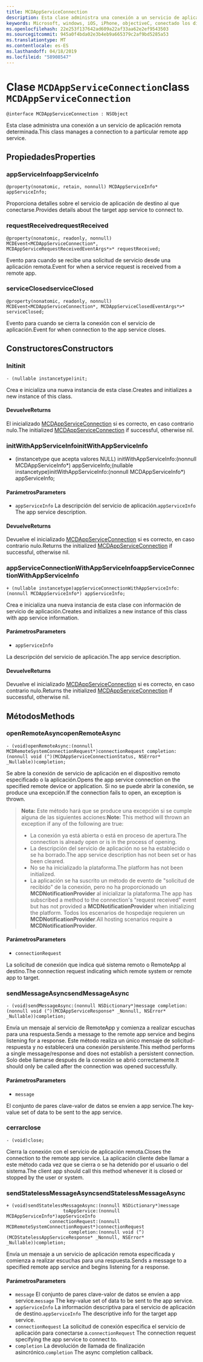 ```yaml
---
title: MCDAppServiceConnection
description: Esta clase administra una conexión a un servicio de aplicación remota determinada.
keywords: Microsoft, windows, iOS, iPhone, objectiveC, conectado los dispositivos, proyecto Roma
ms.openlocfilehash: 22e253f137642ad609a22af33aa62e2ef9543503
ms.sourcegitcommit: 945a0f4bda02e3b4eb9a665379c2af9bd5285a53
ms.translationtype: MT
ms.contentlocale: es-ES
ms.lasthandoff: 04/18/2019
ms.locfileid: "58908547"
---
```

# <a name="class-mcdappserviceconnection"></a><span data-ttu-id="24d6c-104">Clase `MCDAppServiceConnection`</span><span class="sxs-lookup"><span data-stu-id="24d6c-104">class `MCDAppServiceConnection`</span></span>

```
@interface MCDAppServiceConnection : NSObject
```
<span data-ttu-id="24d6c-105">Esta clase administra una conexión a un servicio de aplicación remota determinada.</span><span class="sxs-lookup"><span data-stu-id="24d6c-105">This class manages a connection to a particular remote app service.</span></span>

## <a name="properties"></a><span data-ttu-id="24d6c-106">Propiedades</span><span class="sxs-lookup"><span data-stu-id="24d6c-106">Properties</span></span>

### <a name="appserviceinfo"></a><span data-ttu-id="24d6c-107">appServiceInfo</span><span class="sxs-lookup"><span data-stu-id="24d6c-107">appServiceInfo</span></span>
`@property(nonatomic, retain, nonnull) MCDAppServiceInfo* appServiceInfo;`

<span data-ttu-id="24d6c-108">Proporciona detalles sobre el servicio de aplicación de destino al que conectarse.</span><span class="sxs-lookup"><span data-stu-id="24d6c-108">Provides details about the target app service to connect to.</span></span>

### <a name="requestreceived"></a><span data-ttu-id="24d6c-109">requestReceived</span><span class="sxs-lookup"><span data-stu-id="24d6c-109">requestReceived</span></span> 
`@property(nonatomic, readonly, nonnull) MCDEvent<MCDAppServiceConnection*, MCDAppServiceRequestReceivedEventArgs*>* requestReceived;`

<span data-ttu-id="24d6c-110">Evento para cuando se recibe una solicitud de servicio desde una aplicación remota.</span><span class="sxs-lookup"><span data-stu-id="24d6c-110">Event for when a service request is received from a remote app.</span></span>

### <a name="serviceclosed"></a><span data-ttu-id="24d6c-111">serviceClosed</span><span class="sxs-lookup"><span data-stu-id="24d6c-111">serviceClosed</span></span> 
`@property(nonatomic, readonly, nonnull) MCDEvent<MCDAppServiceConnection*, MCDAppServiceClosedEventArgs*>* serviceClosed;`

<span data-ttu-id="24d6c-112">Evento para cuando se cierra la conexión con el servicio de aplicación.</span><span class="sxs-lookup"><span data-stu-id="24d6c-112">Event for when connection to the app service closes.</span></span>

## <a name="constructors"></a><span data-ttu-id="24d6c-113">Constructores</span><span class="sxs-lookup"><span data-stu-id="24d6c-113">Constructors</span></span>

### <a name="init"></a><span data-ttu-id="24d6c-114">Init</span><span class="sxs-lookup"><span data-stu-id="24d6c-114">init</span></span>
`- (nullable instancetype)init;`

<span data-ttu-id="24d6c-115">Crea e inicializa una nueva instancia de esta clase.</span><span class="sxs-lookup"><span data-stu-id="24d6c-115">Creates and initializes a new instance of this class.</span></span>

#### <a name="returns"></a><span data-ttu-id="24d6c-116">Devuelve</span><span class="sxs-lookup"><span data-stu-id="24d6c-116">Returns</span></span>
<span data-ttu-id="24d6c-117">El inicializado [MCDAppServiceConnection](MCDAppServiceConnection.md) si es correcto, en caso contrario nulo.</span><span class="sxs-lookup"><span data-stu-id="24d6c-117">The initialized [MCDAppServiceConnection](MCDAppServiceConnection.md) if successful, otherwise nil.</span></span>

### <a name="initwithappserviceinfo"></a><span data-ttu-id="24d6c-118">initWithAppServiceInfo</span><span class="sxs-lookup"><span data-stu-id="24d6c-118">initWithAppServiceInfo</span></span>
- <span data-ttu-id="24d6c-119">(instancetype que acepta valores NULL) initWithAppServiceInfo:(nonnull MCDAppServiceInfo\*) appServiceInfo;</span><span class="sxs-lookup"><span data-stu-id="24d6c-119">(nullable instancetype)initWithAppServiceInfo:(nonnull MCDAppServiceInfo\*) appServiceInfo;</span></span>

#### <a name="parameters"></a><span data-ttu-id="24d6c-120">Parámetros</span><span class="sxs-lookup"><span data-stu-id="24d6c-120">Parameters</span></span>
* <span data-ttu-id="24d6c-121">`appServiceInfo` La descripción del servicio de aplicación.</span><span class="sxs-lookup"><span data-stu-id="24d6c-121">`appServiceInfo` The app service description.</span></span>

#### <a name="returns"></a><span data-ttu-id="24d6c-122">Devuelve</span><span class="sxs-lookup"><span data-stu-id="24d6c-122">Returns</span></span>
<span data-ttu-id="24d6c-123">Devuelve el inicializado [MCDAppServiceConnection](MCDAppServiceConnection.md) si es correcto, en caso contrario nulo.</span><span class="sxs-lookup"><span data-stu-id="24d6c-123">Returns the initialized [MCDAppServiceConnection](MCDAppServiceConnection.md) if successful, otherwise nil.</span></span>

### <a name="appserviceconnectionwithappserviceinfo"></a><span data-ttu-id="24d6c-124">appServiceConnectionWithAppServiceInfo</span><span class="sxs-lookup"><span data-stu-id="24d6c-124">appServiceConnectionWithAppServiceInfo</span></span>
`+ (nullable instancetype)appServiceConnectionWithAppServiceInfo:(nonnull MCDAppServiceInfo*) appServiceInfo;`

<span data-ttu-id="24d6c-125">Crea e inicializa una nueva instancia de esta clase con información de servicio de aplicación.</span><span class="sxs-lookup"><span data-stu-id="24d6c-125">Creates and initializes a new instance of this class with app service information.</span></span>

#### <a name="parameters"></a><span data-ttu-id="24d6c-126">Parámetros</span><span class="sxs-lookup"><span data-stu-id="24d6c-126">Parameters</span></span>
* `appServiceInfo` 

<span data-ttu-id="24d6c-127">La descripción del servicio de aplicación.</span><span class="sxs-lookup"><span data-stu-id="24d6c-127">The app service description.</span></span>

#### <a name="returns"></a><span data-ttu-id="24d6c-128">Devuelve</span><span class="sxs-lookup"><span data-stu-id="24d6c-128">Returns</span></span>
<span data-ttu-id="24d6c-129">Devuelve el inicializado [MCDAppServiceConnection](MCDAppServiceConnection.md) si es correcto, en caso contrario nulo.</span><span class="sxs-lookup"><span data-stu-id="24d6c-129">Returns the initialized [MCDAppServiceConnection](MCDAppServiceConnection.md) if successful, otherwise nil.</span></span>

## <a name="methods"></a><span data-ttu-id="24d6c-130">Métodos</span><span class="sxs-lookup"><span data-stu-id="24d6c-130">Methods</span></span>

### <a name="openremoteasync"></a><span data-ttu-id="24d6c-131">openRemoteAsync</span><span class="sxs-lookup"><span data-stu-id="24d6c-131">openRemoteAsync</span></span>
`- (void)openRemoteAsync:(nonnull MCDRemoteSystemConnectionRequest*)connectionRequest completion:(nonnull void (^)(MCDAppServiceConnectionStatus, NSError* _Nullable))completion;`

<span data-ttu-id="24d6c-132">Se abre la conexión de servicio de aplicación en el dispositivo remoto especificado o la aplicación.</span><span class="sxs-lookup"><span data-stu-id="24d6c-132">Opens the app service connection on the specified remote device or application.</span></span> <span data-ttu-id="24d6c-133">Si no se puede abrir la conexión, se produce una excepción.</span><span class="sxs-lookup"><span data-stu-id="24d6c-133">If the connection fails to open, an exception is thrown.</span></span>

><span data-ttu-id="24d6c-134">**Nota:** Este método hará que se produce una excepción si se cumple alguna de las siguientes acciones:</span><span class="sxs-lookup"><span data-stu-id="24d6c-134">**Note:** This method will thrown an exception if any of the following are true:</span></span>
> * <span data-ttu-id="24d6c-135">La conexión ya está abierta o está en proceso de apertura.</span><span class="sxs-lookup"><span data-stu-id="24d6c-135">The connection is already open or is in the process of opening.</span></span>
> * <span data-ttu-id="24d6c-136">La descripción del servicio de aplicación no se ha establecido o se ha borrado.</span><span class="sxs-lookup"><span data-stu-id="24d6c-136">The app service description has not been set or has been cleared.</span></span>
> * <span data-ttu-id="24d6c-137">No se ha inicializado la plataforma.</span><span class="sxs-lookup"><span data-stu-id="24d6c-137">The platform has not been initialized.</span></span>
> * <span data-ttu-id="24d6c-138">La aplicación se ha suscrito un método de evento de "solicitud de recibido" de la conexión, pero no ha proporcionado un **MCDNotificationProvider** al inicializar la plataforma.</span><span class="sxs-lookup"><span data-stu-id="24d6c-138">The app has subscribed a method to the connection's "request received" event but has not provided a **MCDNotificationProvider** when initializing the platform.</span></span> <span data-ttu-id="24d6c-139">Todos los escenarios de hospedaje requieren un **MCDNotificationProvider**.</span><span class="sxs-lookup"><span data-stu-id="24d6c-139">All hosting scenarios require a **MCDNotificationProvider**.</span></span>

#### <a name="parameters"></a><span data-ttu-id="24d6c-140">Parámetros</span><span class="sxs-lookup"><span data-stu-id="24d6c-140">Parameters</span></span>
* `connectionRequest` 

<span data-ttu-id="24d6c-141">La solicitud de conexión que indica qué sistema remoto o RemoteApp al destino.</span><span class="sxs-lookup"><span data-stu-id="24d6c-141">The connection request indicating which remote system or remote app to target.</span></span>

### <a name="sendmessageasync"></a><span data-ttu-id="24d6c-142">sendMessageAsync</span><span class="sxs-lookup"><span data-stu-id="24d6c-142">sendMessageAsync</span></span>
`- (void)sendMessageAsync:(nonnull NSDictionary*)message completion:(nonnull void (^)(MCDAppServiceResponse* _Nonnull, NSError* _Nullable))completion;`

<span data-ttu-id="24d6c-143">Envía un mensaje al servicio de RemoteApp y comienza a realizar escuchas para una respuesta.</span><span class="sxs-lookup"><span data-stu-id="24d6c-143">Sends a message to the remote app service and begins listening for a response.</span></span>  <span data-ttu-id="24d6c-144">Este método realiza un único mensaje de solicitud-respuesta y no establecerá una conexión persistente.</span><span class="sxs-lookup"><span data-stu-id="24d6c-144">This method performs a single message/response and does not establish a persistent connection.</span></span>  <span data-ttu-id="24d6c-145">Solo debe llamarse después de la conexión se abrió correctamente.</span><span class="sxs-lookup"><span data-stu-id="24d6c-145">It should only be called after the connection was opened successfully.</span></span>

#### <a name="parameters"></a><span data-ttu-id="24d6c-146">Parámetros</span><span class="sxs-lookup"><span data-stu-id="24d6c-146">Parameters</span></span>
* `message` 

<span data-ttu-id="24d6c-147">El conjunto de pares clave-valor de datos se envíen a app service.</span><span class="sxs-lookup"><span data-stu-id="24d6c-147">The key-value set of data to be sent to the app service.</span></span>

### <a name="close"></a><span data-ttu-id="24d6c-148">cerrar</span><span class="sxs-lookup"><span data-stu-id="24d6c-148">close</span></span>
`- (void)close;`

<span data-ttu-id="24d6c-149">Cierra la conexión con el servicio de aplicación remota.</span><span class="sxs-lookup"><span data-stu-id="24d6c-149">Closes the connection to the remote app service.</span></span> <span data-ttu-id="24d6c-150">La aplicación cliente debe llamar a este método cada vez que se cierra o se ha detenido por el usuario o del sistema.</span><span class="sxs-lookup"><span data-stu-id="24d6c-150">The client app should call this method whenever it is closed or stopped by the user or system.</span></span>

### <a name="sendstatelessmessageasync"></a><span data-ttu-id="24d6c-151">sendStatelessMessageAsync</span><span class="sxs-lookup"><span data-stu-id="24d6c-151">sendStatelessMessageAsync</span></span>
```
+ (void)sendStatelessMessageAsync:(nonnull NSDictionary*)message
                     toAppService:(nonnull MCDAppServiceInfo*)appServiceInfo
                connectionRequest:(nonnull MCDRemoteSystemConnectionRequest*)connectionRequest
                       completion:(nonnull void (^)(MCDStatelessAppServiceResponse* _Nonnull, NSError* _Nullable))completion;
```

<span data-ttu-id="24d6c-152">Envía un mensaje a un servicio de aplicación remota especificada y comienza a realizar escuchas para una respuesta.</span><span class="sxs-lookup"><span data-stu-id="24d6c-152">Sends a message to a specified remote app service and begins listening for a response.</span></span>

#### <a name="parameters"></a><span data-ttu-id="24d6c-153">Parámetros</span><span class="sxs-lookup"><span data-stu-id="24d6c-153">Parameters</span></span>
* <span data-ttu-id="24d6c-154">`message` El conjunto de pares clave-valor de datos se envíen a app service.</span><span class="sxs-lookup"><span data-stu-id="24d6c-154">`message` The key-value set of data to be sent to the app service.</span></span>
* <span data-ttu-id="24d6c-155">`appServiceInfo` La información descriptiva para el servicio de aplicación de destino.</span><span class="sxs-lookup"><span data-stu-id="24d6c-155">`appServiceInfo` The descriptive info for the target app service.</span></span>
* <span data-ttu-id="24d6c-156">`connectionRequest` La solicitud de conexión especifica el servicio de aplicación para conectarse a.</span><span class="sxs-lookup"><span data-stu-id="24d6c-156">`connectionRequest` The connection request specifying the app service to connect to.</span></span>
* <span data-ttu-id="24d6c-157">`completion` La devolución de llamada de finalización asincrónico.</span><span class="sxs-lookup"><span data-stu-id="24d6c-157">`completion` The async completion callback.</span></span>